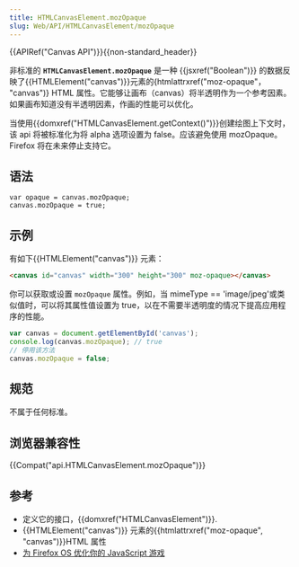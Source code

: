 ```yaml
---
title: HTMLCanvasElement.mozOpaque
slug: Web/API/HTMLCanvasElement/mozOpaque
---
```


{{APIRef("Canvas API")}}{{non-standard_header}}

非标准的 **`HTMLCanvasElement.mozOpaque`** 是一种 {{jsxref("Boolean")}} 的数据反映了{{HTMLElement("canvas")}}元素的{htmlattrxref("moz-opaque"， "canvas")} HTML 属性。它能够让画布（canvas）将半透明作为一个参考因素。如果画布知道没有半透明因素，作画的性能可以优化。

当使用{{domxref("HTMLCanvasElement.getContext()")}}创建绘图上下文时，该 api 将被标准化为将 alpha 选项设置为 false。应该避免使用 mozOpaque。Firefox 将在未来停止支持它。

## 语法

```plain
var opaque = canvas.mozOpaque;
canvas.mozOpaque = true;
```

## 示例

有如下{{HTMLElement("canvas")}} 元素：

```html
<canvas id="canvas" width="300" height="300" moz-opaque></canvas>
```

你可以获取或设置 `mozOpaque` 属性。例如，当 mimeType == 'image/jpeg'或类似值时，可以将其属性值设置为 true，以在不需要半透明度的情况下提高应用程序的性能。

```js
var canvas = document.getElementById('canvas');
console.log(canvas.mozOpaque); // true
// 停用该方法
canvas.mozOpaque = false;
```

## 规范

不属于任何标准。

## 浏览器兼容性

{{Compat("api.HTMLCanvasElement.mozOpaque")}}

## 参考

- 定义它的接口，{{domxref("HTMLCanvasElement")}}.
- {{HTMLElement("canvas")}} 元素的{{htmlattrxref("moz-opaque", "canvas")}}HTML 属性
- [为 Firefox OS 优化你的 JavaScript 游戏](https://hacks.mozilla.org/2013/05/optimizing-your-javascript-game-for-firefox-os/)
